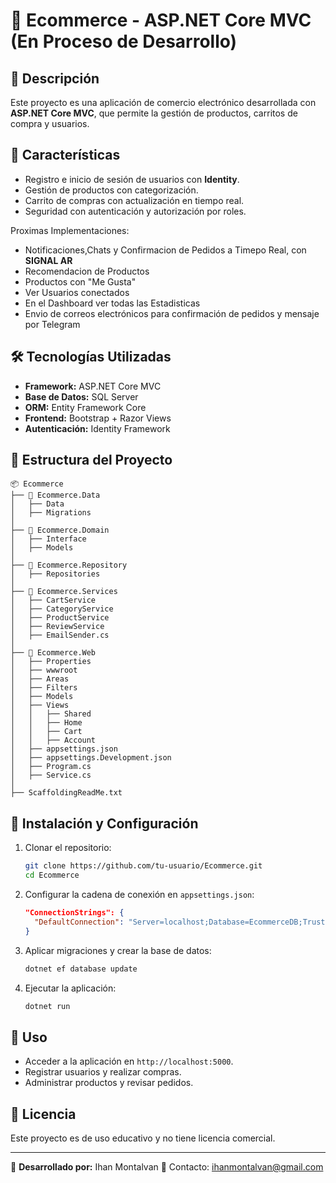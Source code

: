 # 🛒 Ecommerce - ASP.NET Core MVC (En Proceso de Desarrollo)

## 📌 Descripción

Este proyecto es una aplicación de comercio electrónico desarrollada con **ASP.NET Core MVC**, que permite la gestión de productos, carritos de compra y usuarios. 

## 🚀 Características

- Registro e inicio de sesión de usuarios con **Identity**.
- Gestión de productos con categorización.
- Carrito de compras con actualización en tiempo real.
- Seguridad con autenticación y autorización por roles.

Proximas Implementaciones:
- Notificaciones,Chats y Confirmacion de Pedidos a Timepo Real, con **SIGNAL AR**
- Recomendacion de Productos
- Productos con "Me Gusta"
- Ver Usuarios conectados
- En el Dashboard ver todas las Estadisticas
- Envio de correos electrónicos para confirmación de pedidos y mensaje por Telegram

## 🛠 Tecnologías Utilizadas

- **Framework:** ASP.NET Core MVC
- **Base de Datos:** SQL Server
- **ORM:** Entity Framework Core
- **Frontend:** Bootstrap + Razor Views
- **Autenticación:** Identity Framework

## 📂 Estructura del Proyecto

```
📦 Ecommerce
├── 📁 Ecommerce.Data
│   ├── Data
│   ├── Migrations
│
├── 📁 Ecommerce.Domain
│   ├── Interface
│   ├── Models
│
├── 📁 Ecommerce.Repository
│   ├── Repositories
│
├── 📁 Ecommerce.Services
│   ├── CartService
│   ├── CategoryService
│   ├── ProductService
│   ├── ReviewService
│   ├── EmailSender.cs
│
├── 📁 Ecommerce.Web
│   ├── Properties
│   ├── wwwroot
│   ├── Areas
│   ├── Filters
│   ├── Models
│   ├── Views
│   │   ├── Shared
│   │   ├── Home
│   │   ├── Cart
│   │   ├── Account
│   ├── appsettings.json
│   ├── appsettings.Development.json
│   ├── Program.cs
│   ├── Service.cs
│
├── ScaffoldingReadMe.txt
```

## 📜 Instalación y Configuración

1. Clonar el repositorio:
   ```sh
   git clone https://github.com/tu-usuario/Ecommerce.git
   cd Ecommerce
   ```
2. Configurar la cadena de conexión en `appsettings.json`:
   ```json
   "ConnectionStrings": {
     "DefaultConnection": "Server=localhost;Database=EcommerceDB;Trusted_Connection=True;"
   }
   ```
3. Aplicar migraciones y crear la base de datos:
   ```sh
   dotnet ef database update
   ```
4. Ejecutar la aplicación:
   ```sh
   dotnet run
   ```

## 📌 Uso

- Acceder a la aplicación en `http://localhost:5000`.
- Registrar usuarios y realizar compras.
- Administrar productos y revisar pedidos.

## 📄 Licencia

Este proyecto es de uso educativo y no tiene licencia comercial.

---

🔹 **Desarrollado por:** Ihan Montalvan
📧 Contacto: ihanmontalvan@gmail.com
